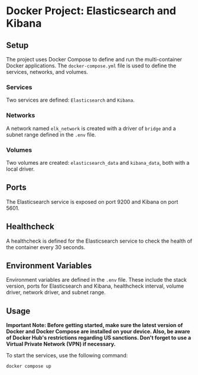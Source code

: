 # Docker Project: Elasticsearch and Kibana

## Setup

The project uses Docker Compose to define and run the multi-container Docker applications. The `docker-compose.yml` file is used to define the services, networks, and volumes.

### Services

Two services are defined: `Elasticsearch` and `Kibana`.

### Networks

A network named `elk_network` is created with a driver of `bridge` and a subnet range defined in the `.env` file.

### Volumes

Two volumes are created: `elasticsearch_data` and `kibana_data`, both with a local driver.

## Ports

The Elasticsearch service is exposed on port 9200 and Kibana on port 5601.

## Healthcheck

A healthcheck is defined for the Elasticsearch service to check the health of the container every 30 seconds.

## Environment Variables

Environment variables are defined in the `.env` file. These include the stack version, ports for Elasticsearch and Kibana, healthcheck interval, volume driver, network driver, and subnet range.

## Usage

**Important Note: Before getting started, make sure the latest version of Docker and Docker Compose are installed on your device. Also, be aware of Docker Hub's restrictions regarding US sanctions. Don't forget to use a Virtual Private Network (VPN) if necessary.**

To start the services, use the following command:
```bash
docker compose up
